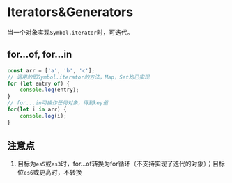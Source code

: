 # Iterators&Generators

当一个对象实现`Symbol.iterator`时，可迭代。

## for...of, for...in

```typescript
const arr = ['a', 'b', 'c'];
// 调用的即Symbol.iterator的方法，Map，Set均已实现
for (let entry of) {
    console.log(entry);
}
// for...in可操作任何对象，得到key值
for(let i in arr) {
    console.log(i);
}
```

## 注意点

1. 目标为`es5`或`es3`时，for...of转换为for循环（不支持实现了迭代的对象）；目标位`es6`或更高时，不转换